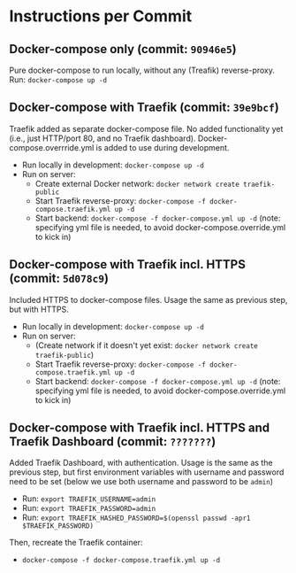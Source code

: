 # Instructions per Commit

## Docker-compose only (commit: `90946e5`)

Pure docker-compose to run locally, without any (Treafik) reverse-proxy. Run:
`docker-compose up -d`

## Docker-compose with Traefik (commit: `39e9bcf`)

Traefik added as separate docker-compose file. No added functionality yet (i.e., just HTTP/port 80, and no Traefik dashboard).
Docker-compose.overrride.yml is added to use during development.

- Run locally in development: `docker-compose up -d`
- Run on server:
  - Create external Docker network: `docker network create traefik-public`
  - Start Traefik reverse-proxy: `docker-compose -f docker-compose.traefik.yml up -d`
  - Start backend: `docker-compose -f docker-compose.yml up -d` (note: specifying yml file is needed, to avoid docker-compose.override.yml to kick in)

## Docker-compose with Traefik incl. HTTPS (commit: `5d078c9`)

Included HTTPS to docker-compose files. Usage the same as previous step, but with HTTPS.

- Run locally in development: `docker-compose up -d`
- Run on server:
  - (Create network if it doesn't yet exist: `docker network create traefik-public`)
  - Start Traefik reverse-proxy: `docker-compose -f docker-compose.traefik.yml up -d`
  - Start backend: `docker-compose -f docker-compose.yml up -d` (note: specifying yml file is needed, to avoid docker-compose.override.yml to kick in)

## Docker-compose with Traefik incl. HTTPS and Traefik Dashboard (commit: `???????`)

Added Traefik Dashboard, with authentication. Usage is the same as the previous step, but first environment variables with username and password need to be set (below we use both username and password to be `admin`)

- Run: `export TRAEFIK_USERNAME=admin`
- Run: `export TRAEFIK_PASSWORD=admin`
- Run: `export TRAEFIK_HASHED_PASSWORD=$(openssl passwd -apr1 $TRAEFIK_PASSWORD)`

Then, recreate the Traefik container:

- `docker-compose -f docker-compose.traefik.yml up -d`
